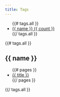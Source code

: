 ```yaml
---
title: Tags
--- 
```


<ul class="tag_box inline">
{{# tags.all }}
  <li>
    <a href="#{{ name }}-href">{{ name }} <span>{{ count }}</span></a>
  </li>
{{/ tags.all }}
</ul>
{{# tags.all }}
  <h2 id="{{ name }}-href">{{ name }}</h2>
  <ul>
  {{# pages }}
    <li><a href="{{ link }}">{{ title }}</a></li>
  {{/ pages }}
  </ul>
{{/ tags.all }}
